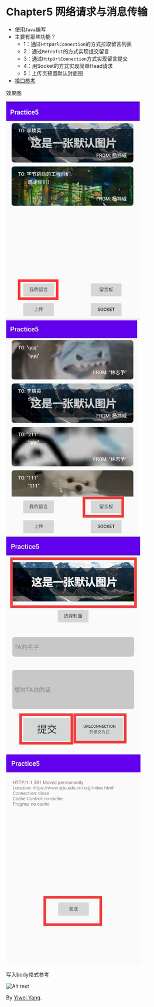 # Chapter5 网络请求与消息传输

* 使用`Java`编写
* 主要有那些功能？
	* 1：通过`HttpUrlConnection`的⽅式拉取留⾔列表
	* 2：通过`Retrofit`的⽅式实现提交留⾔
	* 3：通过`HttpUrlConnection`⽅式实现留⾔提交
	* 4：⽤Socket的⽅式实现简单Head请求
	* 5：上传页预置默认封面图
* [接口参考](https://github.com/Smileglaze/bytedance-android-camp/blob/main/chapter5/files/About%20Interface.pdf)


效果图

![Alt text](files/1.png)
![Alt text](files/2.jpg)
![Alt text](files/3.jpg)
![Alt text](files/4.jpg)

写入body格式参考

![Alt text](https://img-ask.csdn.net/upload/201805/09/1525863351_886440.png)

By [Yiwei Yang](https://github.com/Smileglaze).

